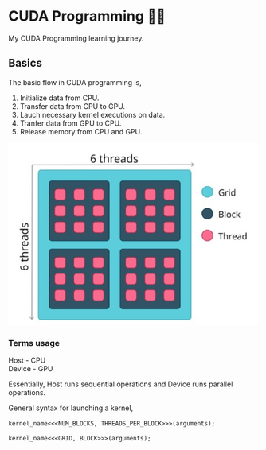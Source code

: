 # CUDA Programming 🦕🌊
My CUDA Programming learning journey.


## Basics
The basic flow in CUDA programming is,
1. Initialize data from CPU.
2. Transfer data from CPU to GPU.
3. Lauch necessary kernel executions on data.
4. Tranfer data from GPU to CPU.
5. Release memory from CPU and GPU.

![alt text](https://github.com/Logeswaran123/CUDA-Programming/blob/main/images/schematic.jpg "Schematic")

### Terms usage
Host - CPU <br />
Device - GPU

Essentially, Host runs sequential operations and Device runs parallel operations.

General syntax for launching a kernel, <br />
```
kernel_name<<<NUM_BLOCKS, THREADS_PER_BLOCK>>>(arguments);
```
```
kernel_name<<<GRID, BLOCK>>>(arguments);
```
